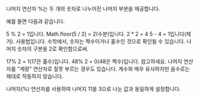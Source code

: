 나머지 연산자 %는 두 개의 숫자로 나누어진 나머지 부분을 제공합니다.

예를 들면 다음과 같습니다.

5 % 2 = 1입니다.
Math.floor(5 / 2) = 2(수분)입니다.
2 * 2 = 4
5 - 4 = 1입니다(제거).
사용법입니다.
수학에서, 숫자는 짝수이거나 홀수인 것으로 확인될 수 있습니다. 나머지 숫자의 구분을 2로 확인함으로써.

17% 2 = 1(17은 홀수)입니다.
48% 2 = 0(48은 짝수)입니다.
참고하세요.
나머지 연산자를 "계량" 연산자로 잘못 부르는 경우도 있습니다. 계수와 매우 유사하지만 음수로는 제대로 작동하지 않습니다.

나머지(%) 연산자를 사용하여 나머지 11을 3으로 나눈 값과 동일하게 설정합니다.